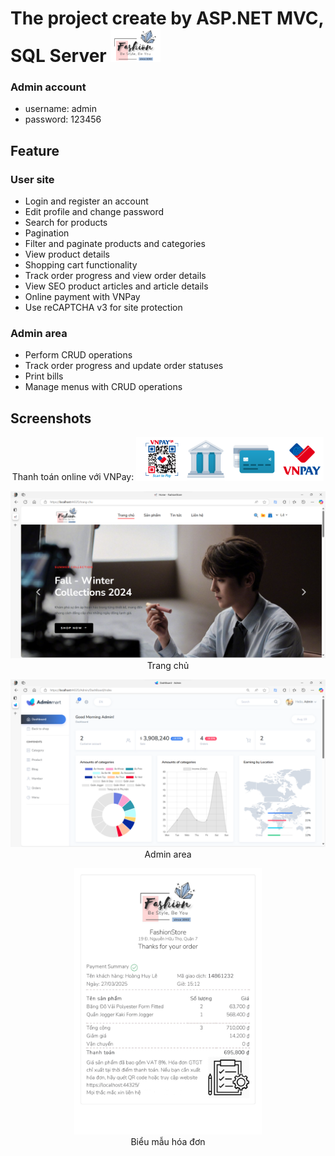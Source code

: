 # The project create by ASP.NET MVC, SQL Server <img src="ShopOnline/Content/img/logo.png" alt="Footer logo" width="80">

### Admin account
- username: admin <br/>
- password: 123456
  
## Feature
### User site
- Login and register an account  
- Edit profile and change password  
- Search for products  
- Pagination  
- Filter and paginate products and categories  
- View product details  
- Shopping cart functionality  
- Track order progress and view order details  
- View SEO product articles and article details  
- Online payment with VNPay  
- Use reCAPTCHA v3 for site protection  
### Admin area
- Perform CRUD operations  
- Track order progress and update order statuses  
- Print bills  
- Manage menus with CRUD operations  
## Screenshots
<p align="center">
  Thanh toán online với VNPay: 
  <img src="ShopOnline/Content/img/vnpay.svg" alt="Hóa đơn" width="300">
</p>
<p align="center">
  <img src="ShopOnline/Content/img/home.png" alt="Trang chủ" width="800">
  <br/>Trang chủ
</p>
<p align="center">
  <img src="ShopOnline/Content/img/admin.png" alt="Admin area" width="800">
  <br/>Admin area
</p>
<p align="center">
  <img src="ShopOnline/Content/img/invoice.jpg" alt="Hóa đơn" width="300">
  <br/>Biểu mẫu hóa đơn
</p>
